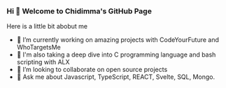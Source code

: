 ### Hi 👋 Welcome to Chidimma's GitHub Page



Here is a little bit abobut me

- 🔭 I’m currently working on amazing projects with CodeYourFuture and WhoTargetsMe
- 🔭 I'm also taking a deep dive into C programming language and bash scripting with ALX
- 👯 I’m looking to collaborate on open source projects
- 💬 Ask me about Javascript, TypeScript, REACT, Svelte,  SQL, Mongo.
